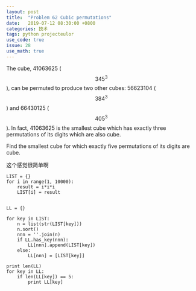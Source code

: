 ```yaml
---
layout: post
title:  "Problem 62 Cubic permutations"
date:   2019-07-12 08:30:00 +0800
categories: 技术
tags: python projecteulor
use_code: true
issue: 28
use_math: true
---
```

The cube, 41063625 ( $$345^3$$ ), can be permuted to produce two other cubes: 56623104 ( $$384^3$$ ) and 66430125 ( $$405^3$$ ). In fact, 41063625 is the smallest cube which has exactly three permutations of its digits which are also cube.

Find the smallest cube for which exactly five permutations of its digits are cube.
<!--more-->
这个感觉很简单啊

    LIST = {}
    for i in range(1, 10000):
        result = i*i*i
        LIST[i] = result


    LL = {}

    for key in LIST:
        n = list(str(LIST[key]))
        n.sort()
        nnn = ''.join(n)
        if LL.has_key(nnn):
            LL[nnn].append(LIST[key])
        else:
            LL[nnn] = [LIST[key]]

    print len(LL)
    for key in LL:
        if len(LL[key]) == 5:
            print LL[key]
